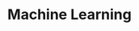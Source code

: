---
layout: list
title: Machine Learning
slug: 머신러닝
menu: true
submenu: false
description: >
   머신러닝
---